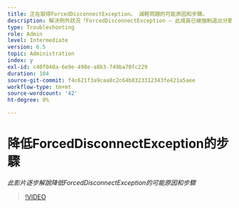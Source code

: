```yaml
---
title: 正在取得ForcedDisconnectException。 減輕問題的可能原因和步驟。
description: 解決例外狀況「ForcedDisconnectException — 此成員已被強制退出分散式系統」的步驟。
type: Troubleshooting
role: Admin
level: Intermediate
version: 6.5
topic: Administration
index: y
exl-id: c40f040a-6e9e-498e-a8b3-749ba70fc229
duration: 104
source-git-commit: f4c621f3a9caa8c2c64b8323312343fe421a5aee
workflow-type: tm+mt
source-wordcount: '42'
ht-degree: 0%

---
```


# 降低ForcedDisconnectException的步驟

*此影片逐步解說降低ForcedDisconnectException的可能原因和步驟*

>[!VIDEO](https://video.tv.adobe.com/v/335483?quality=12&learn=on)
